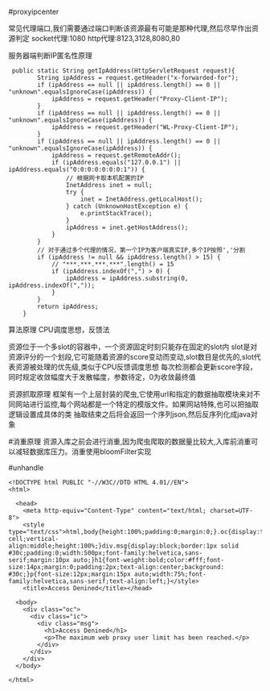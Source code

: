 #proxyipcenter

常见代理端口,我们需要通过端口判断该资源最有可能是那种代理,然后尽早作出资源判定
socket代理:1080
http代理:8123,3128,8080,80

服务器端判断IP匿名性原理
```
 public static String getIpAddress(HttpServletRequest request){  
		String ipAddress = request.getHeader("x-forwarded-for");
		if (ipAddress == null || ipAddress.length() == 0 || "unknown".equalsIgnoreCase(ipAddress)) {
			ipAddress = request.getHeader("Proxy-Client-IP");
		}
		if (ipAddress == null || ipAddress.length() == 0 || "unknown".equalsIgnoreCase(ipAddress)) {
			ipAddress = request.getHeader("WL-Proxy-Client-IP");
		}
		if (ipAddress == null || ipAddress.length() == 0 || "unknown".equalsIgnoreCase(ipAddress)) {
			ipAddress = request.getRemoteAddr();
			if (ipAddress.equals("127.0.0.1") || ipAddress.equals("0:0:0:0:0:0:0:1")) {
				// 根据网卡取本机配置的IP
				InetAddress inet = null;
				try {
					inet = InetAddress.getLocalHost();
				} catch (UnknownHostException e) {
					e.printStackTrace();
				}
				ipAddress = inet.getHostAddress();
			}
		}
		// 对于通过多个代理的情况，第一个IP为客户端真实IP,多个IP按照','分割
		if (ipAddress != null && ipAddress.length() > 15) {
			// "***.***.***.***".length() = 15
			if (ipAddress.indexOf(",") > 0) {
				ipAddress = ipAddress.substring(0, ipAddress.indexOf(","));
			}
		}
		return ipAddress;
	}
```

算法原理
CPU调度思想，反馈法

资源位于一个多slot的容器中，一个资源固定时刻只能存在固定的slot内
slot是对资源评分的一个划段,它可能随着资源的score变动而变动,slot数目是优先的,slot代表资源被处理的优先级,类似于CPU反馈调度思想
每次检测都会更新score字段，同时规定收敛幅度大于发散幅度，参数待定，0为收敛最终值

资源抓取原理
框架有一个上层封装的爬虫,它使用url和指定的数据抽取模块来对不同网站进行监控,每个网站都是一个特定的模版文件。如果网站特殊,也可以把抽取逻辑设置成具体的类
抽取结束之后将会返回一个序列json,然后反序列化成java对象

#消重原理
资源入库之前会进行消重,因为爬虫爬取的数据量比较大,入库前消重可以减轻数据库压力。消重使用bloomFilter实现

#unhandle

```
<!DOCTYPE html PUBLIC "-//W3C//DTD HTML 4.01//EN">
<html>
  
  <head>
    <meta http-equiv="Content-Type" content="text/html; charset=UTF-8">
    <style type="text/css">html,body{height:100%;padding:0;margin:0;}.oc{display:table;width:100%;height:100%;}.ic{display:table-cell;vertical-align:middle;height:100%;}div.msg{display:block;border:1px solid #30c;padding:0;width:500px;font-family:helvetica,sans-serif;margin:10px auto;}h1{font-weight:bold;color:#fff;font-size:14px;margin:0;padding:2px;text-align:center;background: #30c;}p{font-size:12px;margin:15px auto;width:75%;font-family:helvetica,sans-serif;text-align:left;}</style>
    <title>Access Denined</title></head>
  
  <body>
    <div class="oc">
      <div class="ic">
        <div class="msg">
          <h1>Access Denined</h1>
          <p>The maximum web proxy user limit has been reached.</p>
        </div>
      </div>
    </div>
  </body>

</html>
```